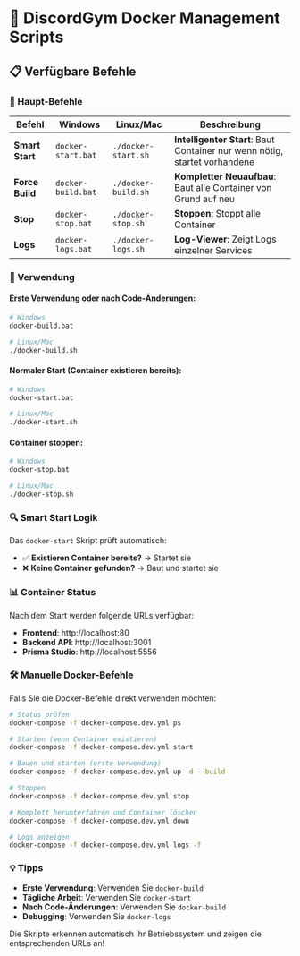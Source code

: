 # 🐳 DiscordGym Docker Management Scripts

## 📋 Verfügbare Befehle

### 🚀 Haupt-Befehle

| Befehl | Windows | Linux/Mac | Beschreibung |
|--------|---------|-----------|--------------|
| **Smart Start** | `docker-start.bat` | `./docker-start.sh` | **Intelligenter Start**: Baut Container nur wenn nötig, startet vorhandene |
| **Force Build** | `docker-build.bat` | `./docker-build.sh` | **Kompletter Neuaufbau**: Baut alle Container von Grund auf neu |
| **Stop** | `docker-stop.bat` | `./docker-stop.sh` | **Stoppen**: Stoppt alle Container |
| **Logs** | `docker-logs.bat` | `./docker-logs.sh` | **Log-Viewer**: Zeigt Logs einzelner Services |

### 🎯 Verwendung

#### Erste Verwendung oder nach Code-Änderungen:
```bash
# Windows
docker-build.bat

# Linux/Mac  
./docker-build.sh
```

#### Normaler Start (Container existieren bereits):
```bash
# Windows
docker-start.bat

# Linux/Mac
./docker-start.sh
```

#### Container stoppen:
```bash
# Windows
docker-stop.bat

# Linux/Mac
./docker-stop.sh
```

### 🔍 Smart Start Logik

Das `docker-start` Skript prüft automatisch:
- ✅ **Existieren Container bereits?** → Startet sie
- ❌ **Keine Container gefunden?** → Baut und startet sie

### 📊 Container Status

Nach dem Start werden folgende URLs verfügbar:
- **Frontend**: http://localhost:80
- **Backend API**: http://localhost:3001  
- **Prisma Studio**: http://localhost:5556

### 🛠️ Manuelle Docker-Befehle

Falls Sie die Docker-Befehle direkt verwenden möchten:

```bash
# Status prüfen
docker-compose -f docker-compose.dev.yml ps

# Starten (wenn Container existieren)
docker-compose -f docker-compose.dev.yml start

# Bauen und starten (erste Verwendung)
docker-compose -f docker-compose.dev.yml up -d --build

# Stoppen
docker-compose -f docker-compose.dev.yml stop

# Komplett herunterfahren und Container löschen
docker-compose -f docker-compose.dev.yml down

# Logs anzeigen
docker-compose -f docker-compose.dev.yml logs -f
```

### 💡 Tipps

- **Erste Verwendung**: Verwenden Sie `docker-build` 
- **Tägliche Arbeit**: Verwenden Sie `docker-start`
- **Nach Code-Änderungen**: Verwenden Sie `docker-build`
- **Debugging**: Verwenden Sie `docker-logs`

Die Skripte erkennen automatisch Ihr Betriebssystem und zeigen die entsprechenden URLs an!
